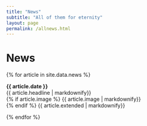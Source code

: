 ```yaml
---
title: "News"
subtitle: "All of them for eternity"
layout: page
permalink: /allnews.html
---
```


# News

{% for article in site.data.news %}
<p><b>{{ article.date }}</b> <br line-height="120%"> 
  {{ article.headline | markdownify}} <br line-height="120%"> 
  {% if article.image %} 
  {{ article.image | markdownify}} <br line-height="120%">
  {% endif %}
  {{ article.extended | markdownify}}</p>
{% endfor %}
